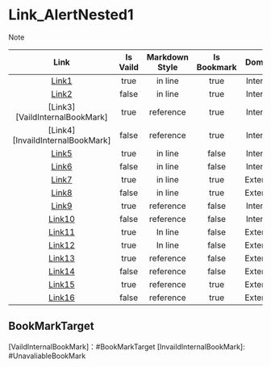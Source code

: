 # Link_AlertNested1

> [!NOTE] 
> | Link | Is Vaild | Markdown Style | Is Bookmark | Domain |
> |:----:|:--------:|:--------------:|:-----------:|:-----------:|
> | [Link1](#BookMarkTarget) | true | in line | true | Internal |
> | [Link2](https://www.google.com#sbtc) | false | in line | true | Internal |
> | [Link3][VaildInternalBookMark] | true | reference | true | Internal |
> | [Link4][InvaildInternalBookMark] | false | reference | true | Internal |
> | [Link5](TestLink.md) | true | in line | false | Internal |
> | [Link6](/123/456) | false | in line | false | Internal |
> | [Link7](https://www.google.com#sbtc) | true | in line | true | External |
> | [Link8](https://www.google.com#UnavaliableBookMark) | false | in line | true | External |
> | [Link9][VaildInternalLink] | true | reference | false | Internal |
> | [Link10][InvaildInternalLink] | false | reference | false | Internal |
> | [Link11](https://www.google.com/) | true | In line | false | External |
> | [Link12](https://www.google.com/404) | true | In line | false | External 
> | [Link13][VaildExternalLink] | true | reference | false | External |
> | [Link14][InvaildExternalLink] | false | reference | false | External |
> | [Link15][VaildExternalBookMark] | true | reference | true | External |
> | [Link16][InvaildExternalBookMark] | false | reference | true | External |  

## BookMarkTarget

[VaildInternalLink]: TestLink.md 
[InvaildInternalLink]: /123/456  
[VaildExternalLink]: https://www.google.com/  
[InvaildExternalLink]: https://www.google.com/404
[VaildInternalBookMark]：#BookMarkTarget
[InvaildInternalBookMark]: #UnavaliableBookMark 

[VaildExternalBookMark]: https://www.google.com#sbtc  
[InvaildExternalBookMark]: https://www.google.com#UnavaliableBookMark  
